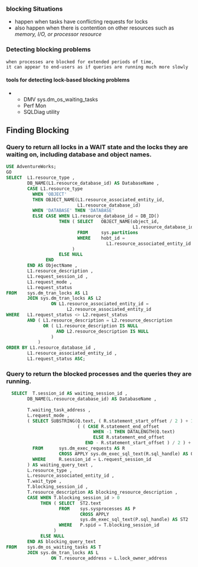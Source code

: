 ### blocking Situations 
  * happen when tasks have conflicting requests for locks
  * also happen when there is contention on other resources such as *memory, I/O, or processor resource*

### Detecting blocking problems
    when processes are blocked for extended periods of time,
    it can appear to end-users as if queries are running much more slowly

  #### tools for detecting lock-based blocking problems
  * 
    * DMV sys.dm_os_waiting_tasks
    * Perf Mon
    * SQLDiag utility
  

## Finding Blocking 

### Query to return all locks in a WAIT state and the locks they are waiting on, including database and object names.
``` SQL
USE AdventureWorks;
GO
SELECT  L1.resource_type ,
        DB_NAME(L1.resource_database_id) AS DatabaseName ,
        CASE L1.resource_type
          WHEN 'OBJECT'
          THEN OBJECT_NAME(L1.resource_associated_entity_id,
                           L1.resource_database_id)
          WHEN 'DATABASE' THEN 'DATABASE'
          ELSE CASE WHEN L1.resource_database_id = DB_ID()
                    THEN ( SELECT   OBJECT_NAME(object_id,
                                                L1.resource_database_id)
                           FROM     sys.partitions
                           WHERE    hobt_id =
                                      L1.resource_associated_entity_id
                         )
                    ELSE NULL
               END
        END AS ObjectName ,
        L1.resource_description ,
        L1.request_session_id ,
        L1.request_mode ,
        L1.request_status
FROM    sys.dm_tran_locks AS L1
        JOIN sys.dm_tran_locks AS L2
                 ON L1.resource_associated_entity_id =
                       L2.resource_associated_entity_id
WHERE   L1.request_status <> L2.request_status
        AND ( L1.resource_description = L2.resource_description
              OR ( L1.resource_description IS NULL
                   AND L2.resource_description IS NULL
                 )
            )
ORDER BY L1.resource_database_id ,
        L1.resource_associated_entity_id ,
        L1.request_status ASC;
```

### Query to return the blocked processes and the queries they are running.
``` SQL
  SELECT  T.session_id AS waiting_session_id ,
        DB_NAME(L.resource_database_id) AS DatabaseName ,
        
        T.waiting_task_address ,
        L.request_mode ,
        ( SELECT SUBSTRING(Q.text, ( R.statement_start_offset / 2 ) + 1,
                           ( ( CASE R.statement_end_offset
                                 WHEN -1 THEN DATALENGTH(Q.text)
                                 ELSE R.statement_end_offset
                              END - R.statement_start_offset ) / 2 ) + 1)
          FROM      sys.dm_exec_requests AS R
                    CROSS APPLY sys.dm_exec_sql_text(R.sql_handle) AS Q
          WHERE     R.session_id = L.request_session_id
        ) AS waiting_query_text ,
        L.resource_type ,
        L.resource_associated_entity_id ,
        T.wait_type ,
        T.blocking_session_id ,
        T.resource_description AS blocking_resource_description ,
        CASE WHEN T.blocking_session_id > 0
             THEN ( SELECT  ST2.text
                    FROM    sys.sysprocesses AS P
                            CROSS APPLY
                            sys.dm_exec_sql_text(P.sql_handle) AS ST2
                    WHERE   P.spid = T.blocking_session_id
                  )
             ELSE NULL
        END AS blocking_query_text
FROM    sys.dm_os_waiting_tasks AS T
        JOIN sys.dm_tran_locks AS L 
                 ON T.resource_address = L.lock_owner_address

```